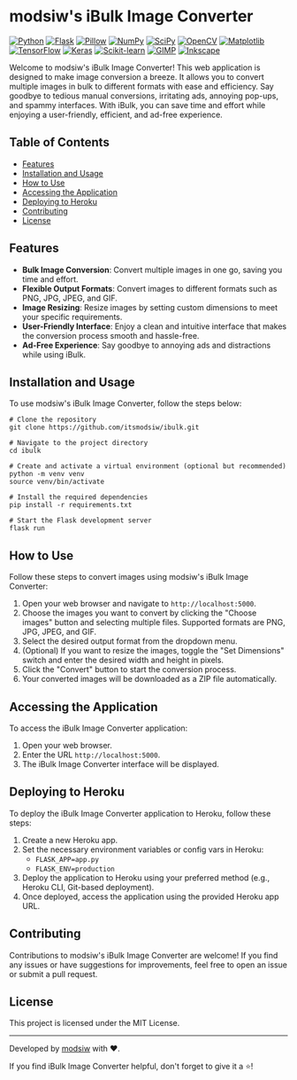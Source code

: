 # modsiw's iBulk Image Converter

[![Python](https://img.shields.io/badge/Python-3.11-blue?style=flat-square&logo=python)](https://www.python.org/downloads/release/python-311/)
[![Flask](https://img.shields.io/badge/Flask-2.0.1-red?style=flat-square&logo=flask)](https://flask.palletsprojects.com/)
[![Pillow](https://img.shields.io/badge/Pillow-8.3.1-yellow?style=flat-square&logo=pypi)](https://pypi.org/project/Pillow/)
[![NumPy](https://img.shields.io/badge/NumPy-1.21.0-green?style=flat-square&logo=numpy)](https://numpy.org/)
[![SciPy](https://img.shields.io/badge/SciPy-1.7.0-orange?style=flat-square&logo=scipy)](https://www.scipy.org/)
[![OpenCV](https://img.shields.io/badge/OpenCV-4.5.3-purple?style=flat-square&logo=opencv)](https://opencv.org/)
[![Matplotlib](https://img.shields.io/badge/Matplotlib-3.4.2-blueviolet?style=flat-square&logo=python)](https://matplotlib.org/)
[![TensorFlow](https://img.shields.io/badge/TensorFlow-2.5.0-pink?style=flat-square&logo=tensorflow)](https://www.tensorflow.org/)
[![Keras](https://img.shields.io/badge/Keras-2.4.3-blue?style=flat-square&logo=keras)](https://keras.io/)
[![Scikit-learn](https://img.shields.io/badge/Scikit--learn-0.24.2-lightgrey?style=flat-square&logo=scikit-learn)](https://scikit-learn.org/)
[![GIMP](https://img.shields.io/badge/GIMP-2.10.24-orange?style=flat-square&logo=gimp)](https://www.gimp.org/)
[![Inkscape](https://img.shields.io/badge/Inkscape-1.1-blue?style=flat-square&logo=inkscape)](https://inkscape.org/)


Welcome to modsiw's iBulk Image Converter! This web application is designed to make image conversion a breeze. It allows you to convert multiple images in bulk to different formats with ease and efficiency. Say goodbye to tedious manual conversions, irritating ads, annoying pop-ups, and spammy interfaces. With iBulk, you can save time and effort while enjoying a user-friendly, efficient, and ad-free experience.

## Table of Contents
- [Features](#features)
- [Installation and Usage](#installation-and-usage)
- [How to Use](#how-to-use)
- [Accessing the Application](#accessing-the-application)
- [Deploying to Heroku](#deploying-to-heroku)
- [Contributing](#contributing)
- [License](#license)

## Features
- **Bulk Image Conversion**: Convert multiple images in one go, saving you time and effort.
- **Flexible Output Formats**: Convert images to different formats such as PNG, JPG, JPEG, and GIF.
- **Image Resizing**: Resize images by setting custom dimensions to meet your specific requirements.
- **User-Friendly Interface**: Enjoy a clean and intuitive interface that makes the conversion process smooth and hassle-free.
- **Ad-Free Experience**: Say goodbye to annoying ads and distractions while using iBulk.

## Installation and Usage
To use modsiw's iBulk Image Converter, follow the steps below:

```shell
# Clone the repository
git clone https://github.com/itsmodsiw/ibulk.git

# Navigate to the project directory
cd ibulk

# Create and activate a virtual environment (optional but recommended)
python -m venv venv
source venv/bin/activate

# Install the required dependencies
pip install -r requirements.txt

# Start the Flask development server
flask run

```

## How to Use
Follow these steps to convert images using modsiw's iBulk Image Converter:

1. Open your web browser and navigate to `http://localhost:5000`.
2. Choose the images you want to convert by clicking the "Choose images" button and selecting multiple files. Supported formats are PNG, JPG, JPEG, and GIF.
3. Select the desired output format from the dropdown menu.
4. (Optional) If you want to resize the images, toggle the "Set Dimensions" switch and enter the desired width and height in pixels.
5. Click the "Convert" button to start the conversion process.
6. Your converted images will be downloaded as a ZIP file automatically.

## Accessing the Application
To access the iBulk Image Converter application:

1. Open your web browser.
2. Enter the URL `http://localhost:5000`.
3. The iBulk Image Converter interface will be displayed.

## Deploying to Heroku
To deploy the iBulk Image Converter application to Heroku, follow these steps:

1. Create a new Heroku app.
2. Set the necessary environment variables or config vars in Heroku:
   - `FLASK_APP=app.py`
   - `FLASK_ENV=production`
3. Deploy the application to Heroku using your preferred method (e.g., Heroku CLI, Git-based deployment).
4. Once deployed, access the application using the provided Heroku app URL.

## Contributing
Contributions to modsiw's iBulk Image Converter are welcome! If you find any issues or have suggestions for improvements, feel free to open an issue or submit a pull request.

## License
This project is licensed under the MIT License.

---

Developed by [modsiw](https://twitter.com/itsmodsiw) with ❤️.

If you find iBulk Image Converter helpful, don't forget to give it a ⭐️!
```
